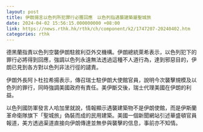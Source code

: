 ```yaml
---
layout: post
title: 伊朗揚言以色列所犯罪行必獲回應　以色列指遇襲建築屬聖城旅
date: 2024-04-02 15:56:15.000000000 +08:00
link: https://news.rthk.hk/rthk/ch/component/k2/1747207-20240402.htm
categories: rthk
---
```


德黑蘭指責以色列空襲伊朗駐敘利亞外交機構。伊朗總統萊希表示，以色列犯下的罪行必將得到回應，強調以色列永遠無法透過這種不人道行為，達到邪惡目的，伊朗已見到各方對以色列非法行徑的譴責。

伊朗外長阿卜杜拉希揚表示，傳召瑞士駐伊朗大使館官員，說明今次襲擊規模及以色列的罪行，同時強調美國政府有責任。美伊斷交後，瑞士代理美國在伊朗的利益。

以色列國防軍發言人哈加里就說，情報顯示遇襲建築物不是伊朗使館，而是伊斯蘭革命衛隊旗下「聖城旅」偽裝而成的民用建築。美國一個新聞網站引述華盛頓官員報道，美方透過渠道直接向伊朗傳達並無參與襲擊的信息，事前亦不知情。

